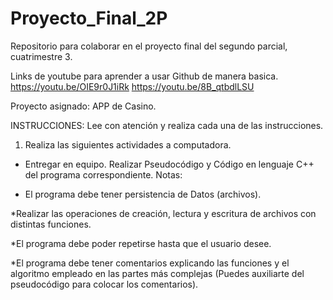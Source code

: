 # Proyecto_Final_2P
Repositorio para colaborar en el proyecto final del segundo parcial, cuatrimestre 3. 

Links de youtube para aprender a usar Github de manera basica.
https://youtu.be/OIE9r0J1iRk
https://youtu.be/8B_qtbdlLSU

Proyecto asignado: APP de Casino.

INSTRUCCIONES: Lee con atención y realiza cada una de las instrucciones. 
1. Realiza las siguientes actividades a computadora.

* Entregar en equipo. Realizar Pseudocódigo y Código en lenguaje C++ del programa
correspondiente. Notas:

* El programa debe tener persistencia de Datos (archivos). 

*Realizar las operaciones de creación, lectura y escritura de archivos con distintas
funciones. 

*El programa debe poder repetirse hasta que el usuario desee. 

*El programa debe tener comentarios explicando las funciones y el algoritmo
empleado en las partes más complejas (Puedes auxiliarte del pseudocódigo para
colocar los comentarios).
